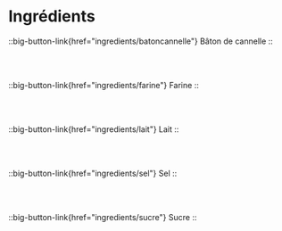 # Ingrédients

::big-button-link{href="ingredients/batoncannelle"}
Bâton de cannelle
::

<br/>
<br/>

<!-- ::big-button-link{href="ingredients/beurre"}
Beurre
::

<br/>
<br/>

::big-button-link{href="ingredients/cacao"}
Cacao en poudre
::

<br/>
<br/> -->

::big-button-link{href="ingredients/farine"}
Farine
::

<br/>
<br/>

::big-button-link{href="ingredients/lait"}
Lait
::

<br/>
<br/>

<!-- ::big-button-link{href="ingredients/levure"}
Levure chimique
::

<br/>
<br/>

<!--::big-button-link{href="ingredients/levuredeboulanger"}
Levure de boulanger
::

<br/>
<br/> -->

::big-button-link{href="ingredients/sel"}
Sel
::

<br/>
<br/>

::big-button-link{href="ingredients/sucre"}
Sucre
::

<br/>
<br/>

<!--::big-button-link{href="ingredients/sucrevanille"}
Sucre vanillé
::-->
